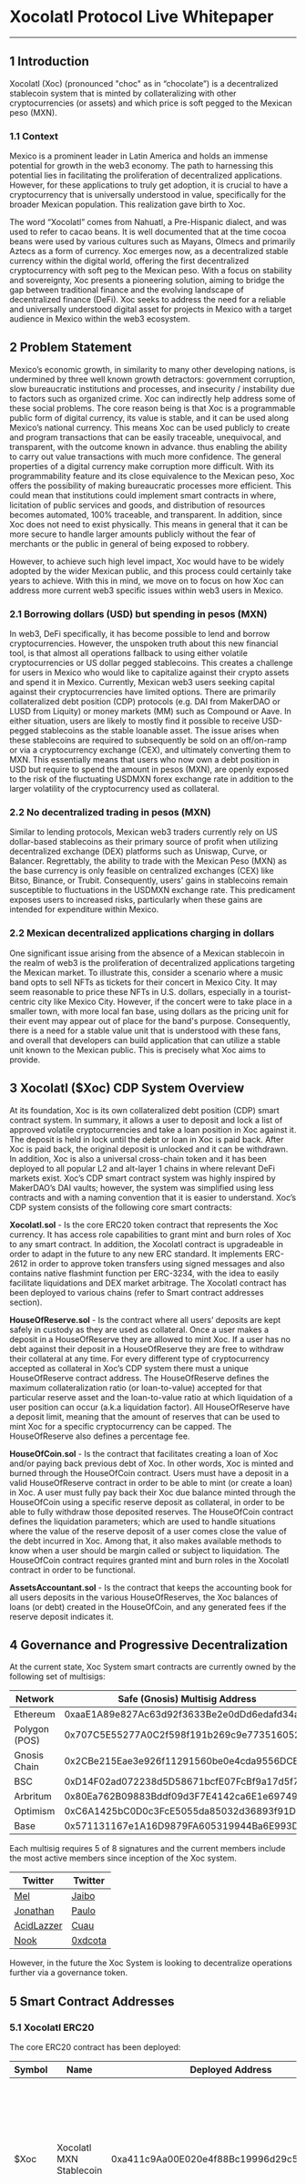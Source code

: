 # Xocolatl Protocol Live Whitepaper

---

## 1 Introduction

Xocolatl (Xoc) (pronounced "choc" as in “chocolate”) is a decentralized stablecoin system that is minted by collateralizing with other cryptocurrencies (or assets) and which price is soft pegged to the Mexican peso (MXN).

### 1.1 Context

<div class="p-h3">

Mexico is a prominent leader in Latin America and holds an immense potential for growth in the web3 economy. The path to harnessing this potential lies in facilitating the proliferation of decentralized applications. However, for these applications to truly get adoption, it is crucial to have a cryptocurrency that is universally understood in value, specifically for the broader Mexican population. This realization gave birth to Xoc.

The word “Xocolatl” comes from Nahuatl, a Pre-Hispanic dialect, and was used to refer to cacao beans. It is well documented that at the time cocoa beans were used by various cultures such as Mayans, Olmecs and primarily Aztecs as a form of currency. Xoc emerges now, as a decentralized stable currency within the digital world, offering the first decentralized cryptocurrency with soft peg to the Mexican peso. With a focus on stability and sovereignty, Xoc presents a pioneering solution, aiming to bridge the gap between traditional finance and the evolving landscape of decentralized finance (DeFi). Xoc seeks to address the need for a reliable and universally understood digital asset for projects in Mexico with a target audience in Mexico within the web3 ecosystem.

</div>

## 2 Problem Statement

Mexico’s economic growth, in similarity to many other developing nations, is undermined by three well known growth detractors: government corruption, slow bureaucratic institutions and processes, and insecurity / instability due to factors such as organized crime. Xoc can indirectly help address some of these social problems. The core reason being is that Xoc is a programmable public form of digital currency, its value is stable, and it can be used along Mexico’s national currency. This means Xoc can be used publicly to create and program transactions that can be easily traceable, unequivocal, and transparent, with the outcome known in advance. thus enabling the ability to carry out value transactions with much more confidence. The general properties of a digital currency make corruption more difficult. With its programmability feature and its close equivalence to the Mexican peso, Xoc offers the possibility of making bureaucratic processes more efficient. This could mean that institutions could implement smart contracts in where, licitation of public services and goods, and distribution of resources becomes automated, 100% traceable, and transparent. In addition, since Xoc does not need to exist physically. This means in general that it can be more secure to handle larger amounts publicly without the fear of merchants or the public in general of being exposed to robbery.

However, to achieve such high level impact, Xoc would have to be widely adopted by the wider Mexican public, and this process could certainly take years to achieve. With this in mind, we move on to focus on how Xoc can address more current web3 specific issues within web3 users in Mexico.

### 2.1 Borrowing dollars (USD) but spending in pesos (MXN)

<div class="p-h3">

In web3, DeFi specifically, it has become possible to lend and borrow cryptocurrencies. However, the unspoken truth about this new financial tool, is that almost all operations fallback to using either volatile cryptocurrencies or US dollar pegged stablecoins. This creates a challenge for users in Mexico who would like to capitalize against their crypto assets and spend it in Mexico. Currently, Mexican web3 users seeking capital against their cryptocurrencies have limited options. There are primarily collateralized debt position (CDP) protocols (e.g. DAI from MakerDAO or LUSD from Liquity) or money markets (MM) such as Compound or Aave. In either situation, users are likely to mostly find it possible to receive USD-pegged stablecoins as the stable loanable asset. The issue arises when these stablecoins are required to subsequently be sold on an off/on-ramp or via a cryptocurrency exchange (CEX), and ultimately converting them to MXN. This essentially means that users who now own a debt position in USD but require to spend the amount in pesos (MXN), are openly exposed to the risk of the fluctuating USDMXN forex exchange rate in addition to the larger volatility of the cryptocurrency used as collateral.

</div>

### 2.2 No decentralized trading in pesos (MXN)

<div class="p-h3">

Similar to lending protocols, Mexican web3 traders currently rely on US dollar-based stablecoins as their primary source of profit when utilizing decentralized exchange (DEX) platforms such as Uniswap, Curve, or Balancer. Regrettably, the ability to trade with the Mexican Peso (MXN) as the base currency is only feasible on centralized exchanges (CEX) like Bitso, Binance, or Trubit. Consequently, users' gains in stablecoins remain susceptible to fluctuations in the USDMXN exchange rate. This predicament exposes users to increased risks, particularly when these gains are intended for expenditure within Mexico.

</div>

### 2.2 Mexican decentralized applications charging in dollars

<div class="p-h3">

One significant issue arising from the absence of a Mexican stablecoin in the realm of web3 is the proliferation of decentralized applications targeting the Mexican market. To illustrate this, consider a scenario where a music band opts to sell NFTs as tickets for their concert in Mexico City. It may seem reasonable to price these NFTs in U.S. dollars, especially in a tourist-centric city like Mexico City. However, if the concert were to take place in a smaller town, with more local fan base, using dollars as the pricing unit for their event may appear out of place for the band's purpose. Consequently, there is a need for a stable value unit that is understood with these fans, and overall that developers can build application that can utilize a stable unit known to the Mexican public. This is precisely what Xoc aims to provide.

</div>

## 3 Xocolatl ($Xoc) CDP System Overview

At its foundation, Xoc is its own collateralized debt position (CDP) smart contract system. In summary, it allows a user to deposit and lock a list of approved volatile cryptocurrencies and take a loan position in Xoc against it. The deposit is held in lock until the debt or loan in Xoc is paid back. After Xoc is paid back, the original deposit is unlocked and it can be withdrawn. In addition, Xoc is also a universal cross-chain token and it has been deployed to all popular L2 and alt-layer 1 chains in where relevant DeFi markets exist. Xoc’s CDP smart contract system was highly inspired by MakerDAO’s DAI vaults; however, the system was simplified using less contracts and with a naming convention that it is easier to understand. Xoc’s CDP system consists of the following core smart contracts:

**Xocolatl.sol** - Is the core ERC20 token contract that represents the Xoc currency. It has access role capabilities to grant mint and burn roles of Xoc to any smart contract. In addition, the Xocolatl contract is upgradeable in order to adapt in the future to any new ERC standard. It implements ERC-2612 in order to approve token transfers using signed messages and also contains native flashmint function per ERC-3234, with the idea to easily facilitate liquidations and DEX market arbitrage. The Xocolatl contract has been deployed to various chains (refer to Smart contract addresses section).

**HouseOfReserve.sol** - Is the contract where all users’ deposits are kept safely in custody as they are used as collateral. Once a user makes a deposit in a HouseOfReserve they are allowed to mint Xoc. If a user has no debt against their deposit in a HouseOfReserve they are free to withdraw their collateral at any time. For every different type of cryptocurrency accepted as collateral in Xoc’s CDP system there must a unique HouseOfReserve contract address. The HouseOfReserve defines the maximum collateralization ratio (or loan-to-value) accepted for that particular reserve asset and the loan-to-value ratio at which liquidation of a user position can occur (a.k.a liquidation factor). All HouseOfReserve have a deposit limit, meaning that the amount of reserves that can be used to mint Xoc for a specific cryptocurrency can be capped. The HouseOfReserve also defines a percentage fee.

**HouseOfCoin.sol** - Is the contract that facilitates creating a loan of Xoc and/or paying back previous debt of Xoc. In other words, Xoc is minted and burned through the HouseOfCoin contract. Users must have a deposit in a valid HouseOfReserve contract in order to be able to mint (or create a loan) in Xoc. A user must fully pay back their Xoc due balance minted through the HouseOfCoin using a specific reserve deposit as collateral, in order to be able to fully withdraw those deposited reserves. The HouseOfCoin contract defines the liquidation parameters; which are used to handle situations where the value of the reserve deposit of a user comes close the value of the debt incurred in Xoc. Among that, it also makes available methods to know when a user should be margin called or subject to liquidation. The HouseOfCoin contract requires granted mint and burn roles in the Xocolatl contract in order to be functional.

**AssetsAccountant.sol** - Is the contract that keeps the accounting book for all users deposits in the various HouseOfReserves, the Xoc balances of loans (or debt) created in the HouseOfCoin, and any generated fees if the reserve deposit indicates it.

## 4 Governance and Progressive Decentralization

At the current state, Xoc System smart contracts are currently owned by the following set of multisigs:

| Network       | Safe (Gnosis) Multisig Address             |
| ------------- | ------------------------------------------ |
| Ethereum      | 0xaaE1A89e827Ac63d92f3633Be2e0dDd6edafd34a |
| Polygon (POS) | 0x707C5E55277A0C2f598f191b269c9e773516052A |
| Gnosis Chain  | 0x2CBe215Eae3e926f11291560be0e4cda9556DCBb |
| BSC           | 0xD14F02ad072238d5D58671bcfE07FcBf9a17d5f7 |
| Arbritum      | 0x80Ea762B09883Bddf09d3F7E4142ca6E1e697490 |
| Optimism      | 0xC6A1425bC0D0c3FcE5055da85032d36893f91D03 |
| Base          | 0x571131167e1A16D9879FA605319944Ba6E993Dd7 |

Each multisig requires 5 of 8 signatures and the current members include the most active members since inception of the Xoc system.

| Twitter                                      | Twitter                                  |
| -------------------------------------------- | ---------------------------------------- |
| [Mel](https://twitter.com/0xAMC)             | [Jaibo](https://twitter.com/iafhurtado)  |
| [Jonathan](https://twitter.com/curto_05)     | [Paulo](https://twitter.com/mexican_btc) |
| [AcidLazzer](https://twitter.com/acidlazzer) | [Cuau](https://twitter.com/0xcuau)       |
| [Nook](https://twitter.com/0xnook)           | [0xdcota](https://twitter.com/0xdcota)   |

However, in the future the Xoc System is looking to decentralize operations further via a governance token.

## 5 Smart Contract Addresses

### 5.1 Xocolatl ERC20

<div class="p-h3">

The core ERC20 contract has been deployed:

</div>

| Symbol | Name                    | Deployed Address                           | Chains                                                                                                    |
| ------ | ----------------------- | ------------------------------------------ | --------------------------------------------------------------------------------------------------------- |
| $Xoc   | Xocolatl MXN Stablecoin | 0xa411c9Aa00E020e4f88Bc19996d29c5B7ADB4ACf | Ethereum, Polygon (POS), Binance Smart Chain (BSC), Gnosis Chain, Arbitrum, Optimism, Base, Polygon zkEVM |

### 5.2 Reserves and Minting

The following list of cryptocurrencies (tokens) can be used as collateral to mint $Xoc in the following applicable chains. It includes generally accepted bluechip tokens, and the most popular liquid staking tokens (LSTs).

This list may increase in the future via multisig consensus and / or by an established governance body in the future.

#### 5.2.1 Polygon (PoS)

| Token Address                              | Token  | Max Loan To Value (LTV) | Reserve Deposit Limit | House of Reserve Address                                                                                                 |
| ------------------------------------------ | ------ | ----------------------- | --------------------- | ------------------------------------------------------------------------------------------------------------------------ |
| 0x7ceb23fd6bc0add59e62ac25578270cff1b9f619 | WETH   | 85%                     | 100                   | [0xd411BE9A105Ea7701FabBe58C2834b7033EBC203](https://polygonscan.com/address/0xd411BE9A105Ea7701FabBe58C2834b7033EBC203) |
| 0x1bfd67037b42cf73acf2047067bd4f2c47d9bfd6 | WBTC   | 70%                     | 10                    | [0x983A0eC44bf1BB11592a8bD5F91f05adE4F44D81](https://polygonscan.com/address/0x983A0eC44bf1BB11592a8bD5F91f05adE4F44D81) |
| 0x0d500B1d8E8eF31E21C99d1Db9A6444d3ADf1270 | WMATIC | 70%                     | 10                    | [0xdB9Dd25660240415d95144C6CE4f21f00Edf8168](https://polygonscan.com/address/0xdB9Dd25660240415d95144C6CE4f21f00Edf8168) |
| 0x03b54a6e9a984069379fae1a4fc4dbae93b3bccd | WSTETH | 70%                     | 10000                 | [0x28C7DF27e5bC7Cb004c8D4bb2C2D91f246D0A2C9](https://polygonscan.com/address/0x28C7DF27e5bC7Cb004c8D4bb2C2D91f246D0A2C9) |
| 0xfa68fb4628dff1028cfec22b4162fccd0d45efb6 | MATICX | 60%                     | 50000                 | [0x102dda5f4621a08dafD327f29f9c815f851846dC](https://polygonscan.com/address/0x102dda5f4621a08dafD327f29f9c815f851846dC) |

<div class="p-h3">

**House Of Coin**: [0x7ed1acd46de3a4e63f2d3b0f4fb5532e113a520b](https://polygonscan.com/address/0x7ed1acd46de3a4e63f2d3b0f4fb5532e113a520b)

</div>

#### 5.2.2 Binance Smart Chain

| Token Address                              | Token | Max Loan To Value (LTV) | Reserve Deposit Limit | House of Reserve Address                                                                                             |
| ------------------------------------------ | ----- | ----------------------- | --------------------- | -------------------------------------------------------------------------------------------------------------------- |
| 0x2170ed0880ac9a755fd29b2688956bd959f933f8 | WETH  | 85%                     | 100                   | [0xd411BE9A105Ea7701FabBe58C2834b7033EBC203](https://bscscan.com/address/0xd411BE9A105Ea7701FabBe58C2834b7033EBC203) |
| 0xbb4cdb9cbd36b01bd1cbaebf2de08d9173bc095c | WBNB  | 70%                     | 100                   | [0x070ccE6887E70b75015F948b12601D1E759D2024](https://bscscan.com/address/0x070ccE6887E70b75015F948b12601D1E759D2024) |

#### 5.2.3 Base

**ReserveBeaconFactory :**: [0x57Fe06D0E981D828459FA547f07710D227FBceE4](https://basescan.org/address/0x57Fe06D0E981D828459FA547f07710D227FBceE4)  
**OracleFactoryL2 :**: [0x07A576cD380b71647accF0cff5DB496ff1886E77](https://basescan.org/address/0x07A576cD380b71647accF0cff5DB496ff1886E77)  
**House Of Coin :**: [0x02c531Cd9791dD3A31428B2987A82361D72F9b13](https://basescan.org/address/0x02c531Cd9791dD3A31428B2987A82361D72F9b13)  
**AssetsAccountant :**: [0xB93EcD005B6053c6F8428645aAA879e7028408C7](https://basescan.org/address/0xB93EcD005B6053c6F8428645aAA879e7028408C7)  
**AccountLiquidator :**: [0x4b75Fb5B0D323672fc6Eac5Afbf487AE4c2ff6de](https://basescan.org/address/0x4b75Fb5B0D323672fc6Eac5Afbf487AE4c2ff6de)

| Token Address                              | Token | Max Loan To Value (LTV) | Liquidation Threshold (LT) | Reserve Deposit Limit | House of Reserve Address                                                                                              |
| ------------------------------------------ | ----- | ----------------------- | -------------------------- | --------------------- | --------------------------------------------------------------------------------------------------------------------- |
| 0x4200000000000000000000000000000000000006 | WETH  | 80%                     | 85%                        | 5                     | [0xfF69E183A863151B4152055974aa648b3165014D](https://basescan.org/address/0xfF69E183A863151B4152055974aa648b3165014D) |
| 0x2Ae3F1Ec7F1F5012CFEab0185bfc7aa3cf0DEc22 | CBETH | 80%                     | 85%                        | 5                     | [0x070ccE6887E70b75015F948b12601D1E759D2024](https://basescan.org/address/0x2Ae3F1Ec7F1F5012CFEab0185bfc7aa3cf0DEc22) |

<div class="p-h3">

</div>

## 6 Code Audits

The first iteration of the Xoc system was audited by Cyberscope December 2022. The audit was possible thanks to a grant from Polygon and contribution from LaDAO’s early members. The full report is available [here](https://github.com/La-DAO/xocolatl-contracts/tree/main/audits/cyberscope).

There has been further updates to the Xoc system smart contracts since the audit with Cyberscope that still require an audit and were not reviewed by the Cyberscope audit.

## 7 Risk and Disclaimers

The Xoc system is an Open Source software and using it is at the sole risk of the user. All persons, entities, agents, and volunteers involved in the creation of the open source software, including the Xoc smart contracts and any further related contracts to Xocolatl, Xoc, or the Xoc system, do not represent, warrant and expressly disclaim any representation or warranty of the open source code. La DAOs volunteers or any related entity or agents do not represent or warrant that the service and any related information are accurate, complete, reliable, current or error-free.

By utilizing Xocoltatl, the Xoc system, or any related smart contracts, you represent that you understand the inherent risks associated with cryptographic systems; and warrant that you have an understanding of the usage, intricacies, and difficulties of using native cryptographic tokens, such as Ether (ETH), Bitcoin (BTC), smart contract based-tokens such as those that follow the [Ethereum Token Standard](https://github.com/ethereum/EIPs/issues/20), and blockchain-based software systems. In general, the underlying software for blockchain networks is open source such that anyone can use, copy, modify, and distribute it.

The Xoc System and Software, could be impacted by one or more regulatory inquiries or regulatory action, which could impede or limit the ability of La DAO’s volunteers to continue to develop, or which could impede or limit your ability to access or use Xoc, including access to your funds.
